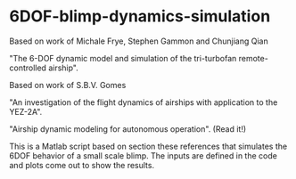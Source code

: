 # 6DOF-blimp-dynamics-simulation

Based on work of Michale Frye, Stephen Gammon and Chunjiang Qian

"The 6-DOF dynamic model and simulation of the tri-turbofan remote-controlled airship".



Based on work of S.B.V. Gomes 

"An investigation of the flight dynamics of airships with application to the YEZ-2A". 

"Airship dynamic modeling for autonomous operation". (Read it!)

This is a Matlab script based on section  these references that simulates the 6DOF behavior of a small scale blimp. The inputs are defined in the code and plots come out to show the results.
